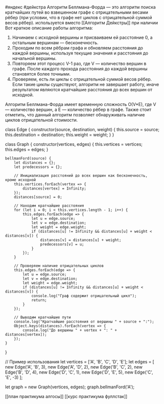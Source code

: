  #яндекс #дейкстра 
Алгоритм Беллмана-Форда — это алгоритм поиска кратчайших путей во взвешенном графе с отрицательными весами рёбер (при условии, что в графе нет циклов с отрицательной суммой весов рёбер). используется вместо [[Алгоритм Дейкстры]] при наличии 
Вот краткое описание работы алгоритма:

1. Начинаем с исходной вершины и присваиваем ей расстояние 0, а остальным вершинам — бесконечность.
2. Проходим по всем рёбрам графа и обновляем расстояния до каждой вершины, используя текущие значения и расстояния до начальной вершины.
3. Повторяем этот процесс V-1 раз, где V — количество вершин в графе. После каждого прохода расстояния до каждой вершины становятся более точными.
4. Проверяем, есть ли циклы с отрицательной суммой весов рёбер. Если такие циклы существуют, алгоритм не завершает работу, иначе результатом являются кратчайшие расстояния до всех вершин от исходной.

Алгоритм Беллмана-Форда имеет временную сложность O(V*E), где V — количество вершин, а E — количество рёбер в графе. Также стоит отметить, что данный алгоритм позволяет обнаруживать наличие циклов отрицательной стоимости.


class Edge {
    constructor(source, destination, weight) {
        this.source = source;
        this.destination = destination;
        this.weight = weight;
    }
}

class Graph {
    constructor(vertices, edges) {
        this.vertices = vertices;
        this.edges = edges;
    }

    bellmanFord(source) {
        let distances = {};
        let predecessors = {};

        // Инициализация расстояний до всех вершин как бесконечность, кроме исходной
        this.vertices.forEach(vertex => {
            distances[vertex] = Infinity;
        });
        distances[source] = 0;

        // Находим кратчайшие расстояния
        for (let i = 0; i < this.vertices.length - 1; i++) {
            this.edges.forEach(edge => {
                let u = edge.source;
                let v = edge.destination;
                let weight = edge.weight;
                if (distances[u] != Infinity && distances[u] + weight < distances[v]) {
                    distances[v] = distances[u] + weight;
                    predecessors[v] = u;
                }
            });
        }

        // Проверяем наличие отрицательных циклов
        this.edges.forEach(edge => {
            let u = edge.source;
            let v = edge.destination;
            let weight = edge.weight;
            if (distances[u] != Infinity && distances[u] + weight < distances[v]) {
                console.log("Граф содержит отрицательный цикл");
                return;
            }
        });

        // Выводим кратчайшие пути
        console.log("Кратчайшие расстояния от вершины " + source + ":");
        Object.keys(distances).forEach(vertex => {
            console.log("До вершины " + vertex + ": " + distances[vertex]);
        });
    }
}

// Пример использования
let vertices = ['A', 'B', 'C', 'D', 'E'];
let edges = [
    new Edge('A', 'B', 3),
    new Edge('A', 'D', 2),
    new Edge('B', 'C', 2),
    new Edge('B', 'D', 4),
    new Edge('D', 'C', 1),
    new Edge('D', 'E', 5),
    new Edge('C', 'E', -3)
];

let graph = new Graph(vertices, edges);
graph.bellmanFord('A');

[[план практикума алгосы]]
[[курс практикума фуллстак]]